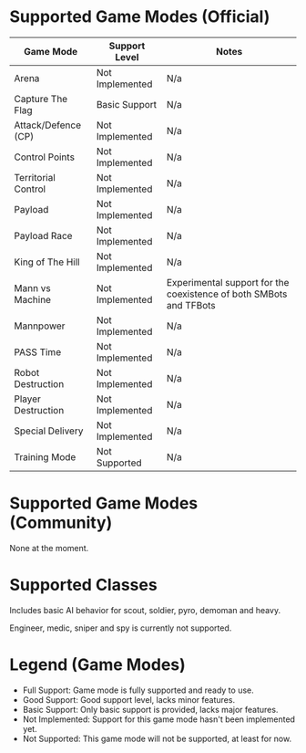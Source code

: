 # Supported Game Modes (Official)

| Game Mode  | Support Level | Notes |
| ------------- | ------------- | ------------- |
| Arena  | Not Implemented  | N/a |
| Capture The Flag  | Basic Support | N/a |
| Attack/Defence (CP)  | Not Implemented  | N/a |
| Control Points  | Not Implemented  | N/a |
| Territorial Control  | Not Implemented  | N/a |
| Payload  | Not Implemented  | N/a |
| Payload Race  | Not Implemented  | N/a |
| King of The Hill  | Not Implemented  | N/a |
| Mann vs Machine  | Not Implemented | Experimental support for the coexistence of both SMBots and TFBots |
| Mannpower  | Not Implemented  | N/a |
| PASS Time  | Not Implemented  | N/a |
| Robot Destruction  | Not Implemented  | N/a |
| Player Destruction  | Not Implemented  | N/a |
| Special Delivery  | Not Implemented  | N/a |
| Training Mode  | Not Supported  | N/a |

# Supported Game Modes (Community)

None at the moment.

# Supported Classes

Includes basic AI behavior for scout, soldier, pyro, demoman and heavy.

Engineer, medic, sniper and spy is currently not supported.

# Legend (Game Modes)

- Full Support: Game mode is fully supported and ready to use.
- Good Support: Good support level, lacks minor features.
- Basic Support: Only basic support is provided, lacks major features.
- Not Implemented: Support for this game mode hasn't been implemented yet.
- Not Supported: This game mode will not be supported, at least for now.
